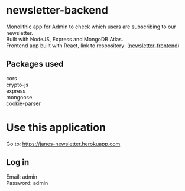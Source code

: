 # newsletter-backend
Monolithic app for Admin to check which users are subscribing to our newsletter.<br>
Built with NodeJS, Express and MongoDB Atlas.<br>
Frontend app built with React, link to respository: ([newsletter-frontend](https://github.com/nathaliejanep/newsletter-frontend))

## Packages used
cors <br>
crypto-js <br>
express <br>
mongoose <br>
cookie-parser <br>

# Use this application

Go to: https://janes-newsletter.herokuapp.com

## Log in

Email: admin<br>
Password: admin<br>
